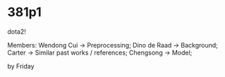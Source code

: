 # 381p1
dota2!

Members:
Wendong Cui -> Preprocessing;
Dino de Raad -> Background;
Carter -> Similar past works / references;
Chengsong -> Model;

by Friday
